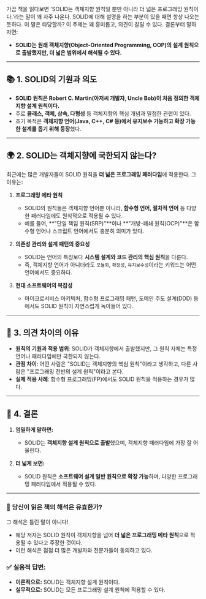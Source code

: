 가끔 책을 읽다보면 'SOLID는 객체지향 원칙일 뿐만 아니라 더 넓은 프로그래밍 원칙이다.'라는 말이 꽤 자주 나온다. SOLID에 대해 설명을 하는 부분이 있을 때면 항상 나오는 듯하다. 이 말은 타당할까? 이 주제는 꽤 흥미롭고, 의견이 갈릴 수 있다. 결론부터 말하자면:

- **SOLID는 원래 객체지향(Object-Oriented Programming, OOP)의 설계 원칙으로 출발했지만, 더 넓은 범위에서 해석될 수 있다.**

---

## 📚 **1. SOLID의 기원과 의도**

- **SOLID 원칙은 Robert C. Martin(아저씨 개발자, Uncle Bob)이 처음 정의한 객체지향 설계 원칙이다.**
- 주로 **클래스, 객체, 상속, 다형성** 등 객체지향의 핵심 개념과 밀접한 관련이 있다.
- 초기 목적은 **객체지향 언어(Java, C++, C# 등)에서 유지보수 가능하고 확장 가능한 설계를 돕기 위해 등장**했다.

---

## 🌍 **2. SOLID는 객체지향에 국한되지 않는다?**

최근에는 많은 개발자들이 SOLID 원칙을 **더 넓은 프로그래밍 패러다임**에 적용한다. 그 이유는:

1. **프로그래밍 메타 원칙**
    
    - SOLID의 원칙들은 객체지향 언어뿐 아니라, **함수형 언어, 절차적 언어** 등 다양한 패러다임에도 원칙적으로 적용될 수 있다.
    - 예를 들어, **"단일 책임 원칙(SRP)"**이나 **"개방-폐쇄 원칙(OCP)"**은 함수형 언어나 스크립트 언어에서도 충분히 의미가 있다.
2. **의존성 관리와 설계 패턴의 중요성**
    
    - SOLID는 언어의 특징보다 **시스템 설계와 코드 관리의 핵심 원칙**을 다룬다.
    - 즉, 객체지향 언어가 아니더라도 `모듈화`, `확장성`, `유지보수성`이라는 키워드는 어떤 언어에서도 중요하다.
3. **현대 소프트웨어의 복잡성**
    
    - 마이크로서비스 아키텍처, 함수형 프로그래밍 패턴, 도메인 주도 설계(DDD) 등에서도 SOLID 원칙이 자연스럽게 녹아들어 있다.

---

## 🔑 **3. 의견 차이의 이유**

- **원칙의 기원과 적용 범위**: SOLID가 객체지향에서 출발했지만, 그 원칙 자체는 특정 언어나 패러다임에만 국한되지 않는다.
- **관점 차이**: 어떤 사람은 "SOLID는 객체지향의 핵심 원칙"이라고 생각하고, 다른 사람은 "프로그래밍 전반의 설계 원칙"이라고 본다.
- **실제 적용 사례**: 함수형 프로그래밍(FP)에서도 SOLID 원칙을 적용하는 경우가 많다.

---

## 🤝 **4. 결론**

1. **엄밀하게 말하면:**
    
    - SOLID는 **객체지향 설계 원칙으로 출발**했으며, 객체지향 패러다임에 가장 잘 어울린다.
2. **더 넓게 보면:**
    
    - SOLID 원칙은 **소프트웨어 설계 일반 원칙으로 확장 가능**하며, 다양한 프로그래밍 패러다임에서 적용될 수 있다.

---

### 📝 **당신이 읽은 책의 해석은 유효한가?**

그 해석은 틀린 말이 아니다!

- 해당 저자는 SOLID 원칙이 객체지향을 넘어 **더 넓은 프로그래밍 메타 원칙**으로 적용될 수 있다고 주장한 것이다.
- 이런 해석은 점점 더 많은 개발자와 전문가들이 동의하고 있다.

### ✅ **실용적 답변:**

- **이론적으로:** SOLID는 객체지향 설계 원칙이다.
- **실무적으로:** SOLID는 모든 프로그래밍 설계 원칙에 적용할 수 있다.
